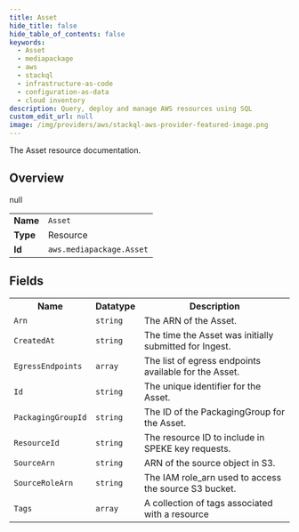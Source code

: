 ```yaml
---
title: Asset
hide_title: false
hide_table_of_contents: false
keywords:
  - Asset
  - mediapackage
  - aws
  - stackql
  - infrastructure-as-code
  - configuration-as-data
  - cloud inventory
description: Query, deploy and manage AWS resources using SQL
custom_edit_url: null
image: /img/providers/aws/stackql-aws-provider-featured-image.png
---
```

The Asset resource documentation.

## Overview
<table><tbody>
<tr><td><b>Name</b></td><td><code>Asset</code></td></tr>
<tr><td><b>Type</b></td><td>Resource</td></tr>
null
<tr><td><b>Id</b></td><td><code>aws.mediapackage.Asset</code></td></tr>
</tbody></table>

## Fields
<table><tbody>
<tr><th>Name</th><th>Datatype</th><th>Description</th></tr>
<tr><td><code>Arn</code></td><td><code>string</code></td><td>The ARN of the Asset.</td></tr><tr><td><code>CreatedAt</code></td><td><code>string</code></td><td>The time the Asset was initially submitted for Ingest.</td></tr><tr><td><code>EgressEndpoints</code></td><td><code>array</code></td><td>The list of egress endpoints available for the Asset.</td></tr><tr><td><code>Id</code></td><td><code>string</code></td><td>The unique identifier for the Asset.</td></tr><tr><td><code>PackagingGroupId</code></td><td><code>string</code></td><td>The ID of the PackagingGroup for the Asset.</td></tr><tr><td><code>ResourceId</code></td><td><code>string</code></td><td>The resource ID to include in SPEKE key requests.</td></tr><tr><td><code>SourceArn</code></td><td><code>string</code></td><td>ARN of the source object in S3.</td></tr><tr><td><code>SourceRoleArn</code></td><td><code>string</code></td><td>The IAM role_arn used to access the source S3 bucket.</td></tr><tr><td><code>Tags</code></td><td><code>array</code></td><td>A collection of tags associated with a resource</td></tr>
</tbody></table>